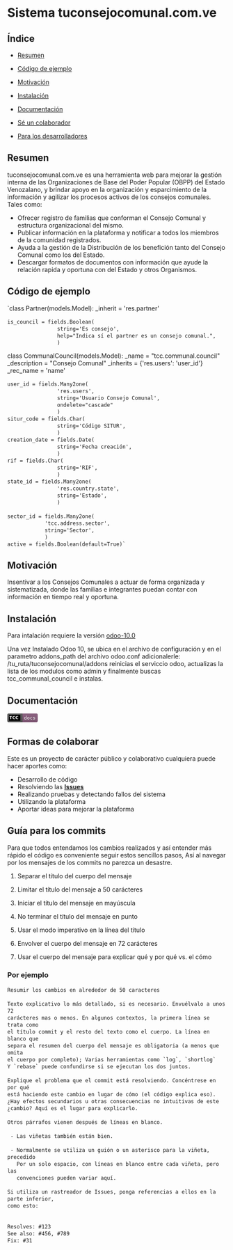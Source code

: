 # Sistema tuconsejocomunal.com.ve

## Índice ##

*   [Resumen](#resumen)

*   [Código de ejemplo](#código-de-ejemplo)

*   [Motivación](#motivación)

*   [Instalación](#instalación)

*   [Documentación](#documentación)

*   [Sé un colaborador](#formas-de-colaborar)

*   [Para los desarrolladores](#guía-para-los-commits)

## Resumen ##

tuconsejocomunal.com.ve es una herramienta web para mejorar la gestión interna de
las Organizaciones de Base del Poder Popular (OBPP) del Estado Venozalano,
y brindar apoyo en la organización y esparcimiento de la información y agilizar
los procesos activos de los consejos comunales. Tales como:

* Ofrecer registro de familias que conforman el Consejo Comunal y estructura organizacional del mismo.
* Publicar información en la plataforma y notificar a todos los miembros de la comunidad registrados.
* Ayuda a la gestión de la Distribución de los benefición tanto del Consejo Comunal como los del Estado.
* Descargar formatos de documentos con información que ayude la relación rapida y oportuna con del Estado y otros Organismos.


## Código de ejemplo ##

`class Partner(models.Model):
    _inherit = 'res.partner'
    
    is_council = fields.Boolean(
                    string='Es consejo', 
                    help="Indica sí el partner es un consejo comunal.",
                    )
class CommunalCouncil(models.Model):
    _name = "tcc.communal.council"
    _description = "Consejo Comunal"
    _inherits = {'res.users': 'user_id'}
    _rec_name = 'name'

    
    user_id = fields.Many2one(
                    'res.users', 
                    string='Usuario Consejo Comunal',
                    ondelete="cascade"
                    )
    situr_code = fields.Char(
                    string='Código SITUR',
                    )
    creation_date = fields.Date(
                    string='Fecha creación',
                    )
    rif = fields.Char(
                    string='RIF',
                    )
    state_id = fields.Many2one(
                    'res.country.state', 
                    string='Estado',
                    )

    sector_id = fields.Many2one(
                'tcc.address.sector',
                string='Sector', 
                )
    active = fields.Boolean(default=True)`

    
## Motivación ##

Insentivar a los Consejos Comunales a actuar de forma organizada
y sistematizada, donde las familias e integrantes puedan contar con
información en tiempo real y oportuna.

## Instalación ##

Para intalación requiere la versión [odoo-10.0](https://github.com/odoo/odoo/tree/10.0)

Una vez Instalado Odoo 10, se ubica en el archivo de configuración y en el parametro addons_path del archivo odoo.conf adicionalerle: /tu_ruta/tuconsejocomunal/addons
reinicias el serviccio odoo, actualizas la lista de los modulos como admin y finalmente buscas tcc_communal_council e instalas.   

## Documentación ##

[![Docs](/docs/img/doc.png)](/docs)

## Formas de colaborar ##
    
Este es un proyecto de carácter público y colaborativo cualquiera puede hacer aportes como:

* Desarrollo de código
* Resolviendo las [__Issues__](https://github.com/juventudproductivabicentenaria/tuconsejocomunal/issues)
* Realizando pruebas y detectando fallos del sistema
* Utilizando la plataforma
* Aportar ideas para mejorar la plataforma

## Guía para los commits ##

Para que todos entendamos los cambios realizados y así entender más rápido
el código es conveniente seguir estos sencillos pasos, Así al navegar por
los mensajes de los commits no parezca un desastre.

1. Separar el título del cuerpo del mensaje

2. Limitar el título del mensaje a 50 carácteres

3. Iniciar el título del mensaje en mayúscula

4. No terminar el título del mensaje en punto

5. Usar el modo imperativo en la línea del título

6. Envolver el cuerpo del mensaje en 72 carácteres

7. Usar el cuerpo del mensaje para explicar qué y por qué vs. el cómo

### Por ejemplo ###

    Resumir los cambios en alrededor de 50 caracteres

    Texto explicativo lo más detallado, si es necesario. Envuélvalo a unos 72
    carácteres mas o menos. En algunos contextos, la primera línea se trata como
    el título commit y el resto del texto como el cuerpo. La línea en blanco que
    separa el resumen del cuerpo del mensaje es obligatoria (a menos que omita
    el cuerpo por completo); Varias herramientas como `log`, `shortlog`
    Y `rebase` puede confundirse si se ejecutan los dos juntos.

    Explique el problema que el commit está resolviendo. Concéntrese en por qué
    está haciendo este cambio en lugar de cómo (el código explica eso).
    ¿Hay efectos secundarios u otras consecuencias no intuitivas de este
    ¿cambio? Aquí es el lugar para explicarlo.

    Otros párrafos vienen después de líneas en blanco.

     - Las viñetas también están bien.

     - Normalmente se utiliza un guión o un asterisco para la viñeta, precedido
       Por un solo espacio, con líneas en blanco entre cada viñeta, pero las 
       convenciones pueden variar aquí.

    Si utiliza un rastreador de Issues, ponga referencias a ellos en la parte inferior,
    como esto:


    Resolves: #123
    See also: #456, #789
    Fix: #31

